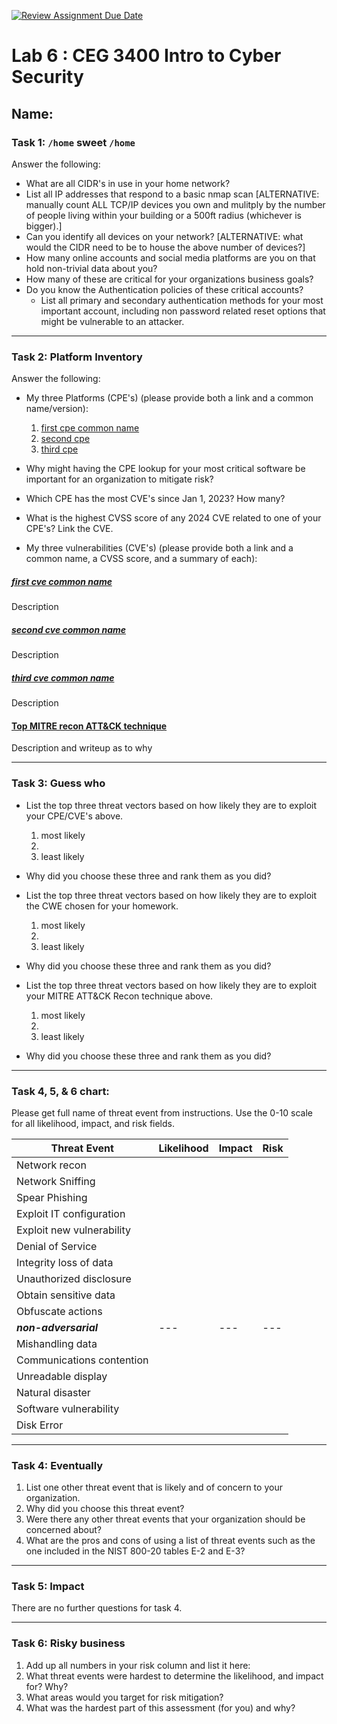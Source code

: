 [![Review Assignment Due Date](https://classroom.github.com/assets/deadline-readme-button-22041afd0340ce965d47ae6ef1cefeee28c7c493a6346c4f15d667ab976d596c.svg)](https://classroom.github.com/a/xJuhvB5m)
# Lab 6 : CEG 3400 Intro to Cyber Security

## Name:

### Task 1: `/home` sweet `/home`

Answer the following:

* What are all CIDR's in use in your home network?
* List all IP addresses that respond to a basic nmap scan [ALTERNATIVE: manually count ALL TCP/IP devices you own and mulitply by the number of people living within your building or a 500ft radius (whichever is bigger).]
* Can you identify all devices on your network? [ALTERNATIVE: what would the CIDR need to be to house the above number of devices?]
* How many online accounts and social media platforms are you on
  that hold non-trivial data about you?
* How many of these are critical for your organizations business goals?
* Do you know the Authentication policies of these critical accounts?
  * List all primary and secondary authentication methods for your most 
    important account, including non password related reset options 
    that might be vulnerable to an attacker.

---

### Task 2: Platform Inventory

Answer the following:

* My three Platforms (CPE's) (please provide both a link and a common name/version):
  1. [first cpe common name](www.first-cpe-link.com)
  2. [second cpe](second.com) 
  3. [third cpe](thrid.com)
* Why might having the CPE lookup for your most critical software be important
  for an organization to mitigate risk?
* Which CPE has the most CVE's since Jan 1, 2023?  How many?
* What is the highest CVSS score of any 2024 CVE related to one of your CPE's?  Link the CVE.

* My three vulnerabilities (CVE's) (please provide both a link and a common name, a CVSS score, and a summary of each):

##### [first cve common name](www.first-cve-link.com)

Description

##### [second cve common name](www.second-cve-link.com)

Description

##### [third cve common name](www.third-cve-link.com)

Description

#### [Top MITRE recon ATT&CK technique](link-to-technique)

Description and writeup as to why

---

### Task 3: Guess who

* List the top three threat vectors based on how likely they are to exploit your CPE/CVE's above.
  1. most likely
  2. 
  3. least likely
* Why did you choose these three and rank them as you did?

* List the top three threat vectors based on how likely they are to exploit the CWE chosen for your homework.
  1. most likely
  2. 
  3. least likely
* Why did you choose these three and rank them as you did?

* List the top three threat vectors based on how likely they are to exploit your MITRE ATT&CK Recon technique above.
  1. most likely
  2. 
  3. least likely
* Why did you choose these three and rank them as you did?

---

### Task 4, 5, & 6 chart:

Please get full name of threat event from instructions.  Use the 0-10 scale 
for all likelihood, impact, and risk fields.

| **Threat Event**         | **Likelihood** | **Impact** | **Risk** |
| ---                      | ---            | ---        | ---      |
| Network recon            |                |            |          |
| Network Sniffing         |                |            |          |
| Spear Phishing           |                |            |          |
| Exploit IT configuration |                |            |          |
| Exploit new vulnerability|                |            |          |
| Denial of Service        |                |            |          |
| Integrity loss of data   |                |            |          |
| Unauthorized disclosure  |                |            |          |
| Obtain sensitive data    |                |            |          |
| Obfuscate actions        |                |            |          |
| ***non-adversarial***    | ---            | ---        | ---      |
| Mishandling data         |                |            |          |
| Communications contention|                |            |          |
| Unreadable display       |                |            |          |
| Natural disaster         |                |            |          |
| Software vulnerability   |                |            |          |
| Disk Error               |                |            |          |

---

### Task 4: Eventually

1. List one other threat event that is likely and of concern to your organization.
2. Why did you choose this threat event?
3. Were there any other threat events that your organization should be concerned about?  
4. What are the pros and cons of using a list of threat events such as the one included
   in the NIST 800-20 tables E-2 and E-3?

---

### Task 5: Impact

There are no further questions for task 4.

---

### Task 6: Risky business

1. Add up all numbers in your risk column and list it here:
2. What threat events were hardest to determine the likelihood, and impact for? Why?
3. What areas would you target for risk mitigation?
4. What was the hardest part of this assessment (for you) and why?


